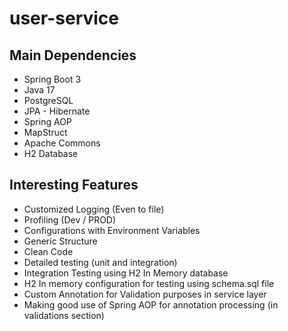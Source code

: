# user-service

## Main Dependencies

- Spring Boot 3
- Java 17
- PostgreSQL
- JPA - Hibernate
- Spring AOP
- MapStruct
- Apache Commons
- H2 Database

## Interesting Features
- Customized Logging (Even to file)
- Profiling (Dev / PROD)
- Configurations with Environment Variables
- Generic Structure
- Clean Code
- Detailed testing (unit and integration)
- Integration Testing using H2 In Memory database
- H2 In memory configuration for testing using schema.sql file
- Custom Annotation for Validation purposes in service layer
- Making good use of Spring AOP for annotation processing (in validations section)
